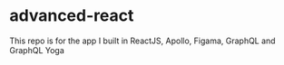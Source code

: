 # advanced-react
This repo is for the app I built in ReactJS, Apollo, Figama, GraphQL and GraphQL Yoga
